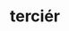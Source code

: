 ---
layout: geologicke-obdobi
title: terciér
order: 5
begin: před 66 miliony let
end: před 2,58 miliony let
description: třetihory
periods:
  - paleogén
  - neogén
---